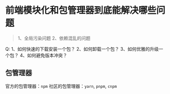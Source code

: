 # 前端模块化和包管理器到底能解决哪些问题

> 1、全局污染问题
> 2、依赖混乱的问题


Q:
1、如何快速的下载安装一个包？
2、如何卸载一个包？
3、如何优雅的升级一个包？
4、如何避免版本冲突？

## 包管理器
官方的包管理器：`npm`
社区的包管理器：`yarn`, `pnpm`, `cnpm`